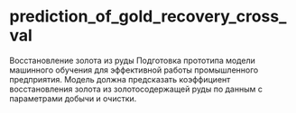 # prediction_of_gold_recovery_cross_val
Восстановление золота из руды
Подготовка прототипа модели машинного обучения для эффективной работы промышленного предприятия.
Модель должна предсказать коэффициент восстановления золота из золотосодержащей руды по данным с параметрами добычи и очистки.
